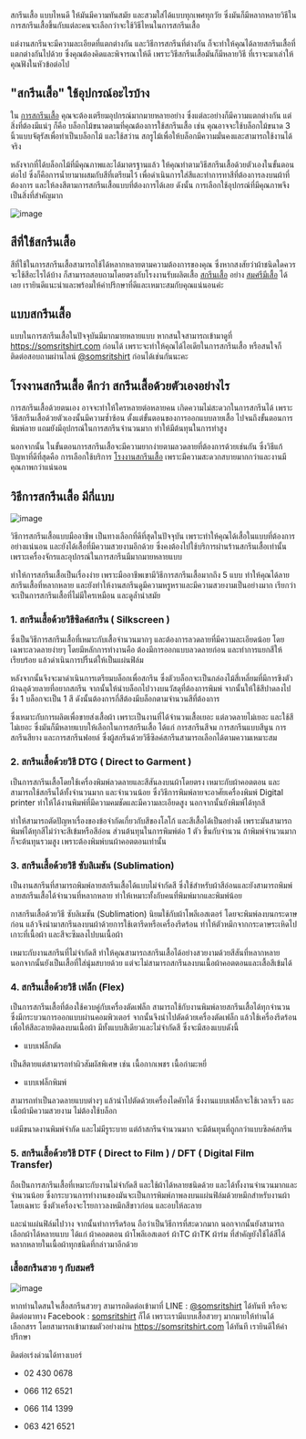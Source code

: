 สกรีนเสื้อ แบบไหนดี ให้มันมีความทันสมัย และสวมใส่ได้แบบทุกเพศทุกวัย ซึ่งมันก็มีหลากหลายวิธีในการสกรีนเสื้อขึ้นกับแต่ละคนจะเลือกว่าจะใช้วิธีไหนในการสกรีนเสื้อ

แต่งานสกรีนจะมีความละเอียดที่แตกต่างกัน และวิธีการสกรีนที่ต่างกัน ก็จะทำให้คุณได้ลายสกรีนเสื้อที่แตกต่างกันไปด้วย ซึ่งคุณต้องคิดและพิจารณาให้ดี เพราะวิธีสกรีนเสื้อมันก็มีหลายวิธี ที่เราจะมาเล่าให้คุณฟังในหัวข้อต่อไป

## "สกรีนเสื้อ" ใช้อุปกรณ์อะไรบ้าง

ใน [การสกรีนเสื้อ](/screen-t-shirt-service) คุณจะต้องเตรียมอุปกรณ์มากมายหลายอย่าง ซึ่งแต่ละอย่างก็มีความแตกต่างกัน แต่สิ่งที่ต้องมีแน่ๆ ก็คือ บล็อกไม้ขนาดตามที่คุณต้องการใช้สกรีนเสื้อ เช่น คุณอาจจะใช้บล็อกไม้ขนาด 3 นิ้วแบบจัตุรัสเพื่อทำเป็นบล็อกไม้ และใช้สว่าน สกรูไม้เพื่อให้บล็อกมีความมั่นคงและสามารถใช้งานได้จริง

หลังจากที่ได้บล็อกไม้ที่มีคุณภาพและได้มาตรฐานแล้ว ให้คุณทำตามวิธีสกรีนเสื้อด้วยตัวเองในขั้นตอนต่อไป ซึ่งก็คือการน้ำยามาผสมกับสีที่เตรียมไว้ เพื่อดำเนินการใส่สีและทำการทาสีที่ต้องการลงบนผ้าที่ต้องการ และให้ลงสีตามการสกรีนเสื้อแบบที่ต้องการได้เลย ดังนั้น การเลือกใช้อุปกรณ์ที่มีคุณภาพจึงเป็นสิ่งที่สำคัญมาก

![image](/blog/shirt-screen-1.jpg)

## สีที่ใช้สกรีนเสื้อ

สีที่ใช้ในการสกรีนเสื้อสามารถใช้ได้หลากหลายตามความต้องการของคุณ ซึ่งหากสงสัยว่าผ้าชนิดใดควรจะใช้สีอะไรได้บ้าง ก็สามารถสอบถามโดยตรงกับโรงงานรับผลิตเสื้อ [สกรีนเสื้อ](/screen-t-shirt-service) อย่าง [สมศรีมีเสื้อ](/) ได้เลย เรายินดีแนะนำและพร้อมให้คำปรึกษาที่ดีและเหมาะสมกับคุณแน่นอนค่ะ

## แบบสกรีนเสื้อ

แบบในการสกรีนเสื้อในปัจจุบันมีมากมายหลายแบบ หากสนใจสามารถเข้ามาดูที่ https://somsritshirt.com ก่อนได้ เพราะจะทำให้คุณได้ไอเดียในการสกรีนเสื้อ หรือสนใจก็ติดต่อสอบถามผ่านไลน์ [@somsritshirt](https://page.line.me/diz8986o?openQrModal=true) ก่อนได้เช่นกันนะคะ

## โรงงานสกรีนเสื้อ ดีกว่า สกรีนเสื้อด้วยตัวเองอย่างไร

การสกรีนเสื้อด้วยตนเอง อาจจะทำให้ใครหลายต่อหลายคน เกิดความไม่สะดวกในการสกรีนได้ เพราะวิธีสกรีนเสื้อด้วยตัวเองนั้นมีความซ้ำซ้อน ตั้งแต่ขั้นตอนของการออกแบบลายเสื้อ ไปจนถึงขั้นตอนการพิมพ์ลาย แถมยังมีอุปกรณ์ในการสกรีนจำนวนมาก ทำให้มีต้นทุนในการทำสูง

นอกจากนั้น ในขั้นตอนการสกรีนเสื้อจะมีความยากง่ายตามลวดลายที่ต้องการด้วยเช่นกัน ซึ่งวิธีแก้ปัญหาที่ดีที่สุดคือ การเลือกใช้บริการ [โรงงานสกรีนเสื้อ](/screen-t-shirt-service) เพราะมีความสะดวกสบายมากกว่าและงานมีคุณภาพกว่าแน่นอน

## วิธีการสกรีนเสื้อ มีกี่แบบ

![image](/blog/shirt-screen-2.jpg)

วิธีการสกรีนเสื้อแบบมืออาชีพ เป็นทางเลือกที่ดีที่สุดในปัจจุบัน เพราะทำให้คุณได้เสื้อในแบบที่ต้องการอย่างแน่นอน และยังได้เสื้อที่มีความสวยงามอีกด้วย ซึ่งคงต้องไปใช้บริการผ่านร้านสกรีนเสื้อเท่านั้น เพราะเครื่องจักรและอุปกรณ์ในการสกรีนมีมากมายหลายแบบ

ทำให้การสกรีนเสื้อเป็นเรื่องง่าย เพราะมืออาชีพเขามีวิธีการสกรีนเสื้อมากถึง 5 แบบ ทำให้คุณได้ลายสกรีนเสื้อที่หลากหลาย และยังทำให้งานสกรีนดูมีความหรูหราและมีความสวยงามเป็นอย่างมาก เรียกว่าจะเป็นการสกรีนเสื้อที่ไม่มีใครเหมือน และดูล้ำนำสมัย

### 1. สกรีนเสื้อด้วยวิธีซิลค์สกรีน ( Silkscreen )

ซึ่งเป็นวิธีการสกรีนเสื้อที่เหมาะกับเสื้อจำนวนมากๆ และต้องการลวดลายที่มีความละเอียดน้อย โดยเฉพาะลวดลายง่ายๆ โดยมีหลักการทำงานคือ ต้องมีการออกแบบลวดลายก่อน และทำการแยกสีให้เรียบร้อย แล้วดำเนินการปริ้นต์ให้เป็นแผ่นฟิล์ม

หลังจากนั้นจึงจะมาดำเนินการเตรียมบล็อกเพื่อสกรีน ซึ่งตัวบล็อกจะเป็นกล่องไม้สี่เหลี่ยมที่มีการขึงตัวผ้าฉลุด้วยลายที่อยากสกรีน จากนั้นให้นำบล็อกไปวางบนวัสดุที่ต้องการพิมพ์ จากนั้นให้ใช้สีปาดลงไป ซึ่ง 1 บล็อกจะเป็น 1 สี ดังนั้นต้องการกี่สีต้องมีบล็อกตามจำนวนสีที่ต้องการ

ซึ่งเหมาะกับการผลิตเพื่อขายส่งเสื้อผ้า เพราะเป็นงานที่ได้จำนวนเสื้อเยอะ แต่ลวดลายไม่เยอะ และใช้สีไม่เยอะ ซึ่งมันก็มีหลายแบบให้เลือกในการสกรีนเสื้อ ได้แก่ การสกรีนสีจม การสกรีนแบบสีนูน การสกรีนสียาง และการสกรีนฟอยล์ ซึ่งผู้สกรีนด้วยวิธีซิลค์สกรีนสามารถเลือกได้ตามความเหมาะสม

### 2. สกรีนเสื้อด้วยวิธี DTG ( Direct to Garment )

เป็นการสกรีนเสื้อโดยใช้เครื่องพิมพ์ลวดลายและสีสันลงบนผ้าโดยตรง เหมาะกับผ้าคอตตอน และสามารถใช้สกรีนได้ทั้งจำนวนมาก และจำนวนน้อย ซึ่งวิธีการพิมพ์ลายจะอาศัยเครื่องพิมพ์ Digital printer ทำให้ได้งานพิมพ์ที่มีความคมชัดและมีความละเอียดสูง นอกจากนั้นยังพิมพ์ได้ทุกสี

ทำให้สามารถตัดปัญหาเรื่องของข้อจำกัดเกี่ยวกับสีของโลโก้ และสีเสื้อได้เป็นอย่างดี เพราะมันสามารถพิมพ์ได้ทุกสีไม่ว่าจะสีเข้มหรือสีอ่อน ส่วนต้นทุนในการพิมพ์ต่อ 1 ตัว ขึ้นกับจำนวน ถ้าพิมพ์จำนวนมากก็จะต้นทุนรวมสูง เพราะต้องพิมพ์บนผ้าคอตตอนเท่านั้น

### 3. สกรีนเสื้อด้วยวิธี ซับลิเมชัน (Sublimation)

เป็นงานสกรีนที่สามารถพิมพ์ลายสกรีนเสื้อได้แบบไม่จำกัดสี ซึ่งใช้สำหรับผ้าสีอ่อนและยังสามารถพิมพ์ลายสกรีนเสื้อได้จำนวนที่หลากหลาย ทำให้เหมาะทั้งกับคนที่พิมพ์มากและพิมพ์น้อย

กาสกรีนเสื้อด้วยวิธี ซับลิเมชัน (Sublimation) นิยมใช้กับผ้าโพลีเอสเตอร์ โดยจะพิมพ์ลงบนกระดาษก่อน แล้วจึงนำมาสกรีนลงบนผ้าด้วยการใช้เตารีดหรือเครื่องรีดร้อน ทำให้ตัวหมึกจากกระดาษระเหิดไปเกาะที่เนื้อผ้า และสีจะซึมลงไปบนเนื้อผ้า

เหมาะกับงานสกรีนที่ไม่จำกัดสี ทำให้คุณสามารถสกรีนเสื้อได้อย่างสวยงามด้วยสีสันที่หลากหลาย นอกจากนั้นยังเป็นเสื้อที่ใส่นุ่มสบายด้วย แต่จะไม่สามารถสกรีนลงบนเนื้อผ้าคอตตอนและเสื้อสีเข้มได้

### 4. สกรีนเสื้อด้วยวิธี เฟล็ก (Flex)

เป็นการสกรีนเสื้อที่ต้องใช้ควบคู่กับเครื่องตัดเฟล็ก สามารถใช้กับงานพิมพ์ลายสกรีนเสื้อได้ทุกจำนวน ซึ่งมีกระบวนการออกแบบผ่านคอมพิวเตอร์ จากนั้นจึงนำไปตัดด้วยเครื่องตัดเฟล็ก แล้วใช้เครื่องรีดร้อนเพื่อให้สีละลายติดลงบนเนื้อผ้า มีทั้งแบบสีเดียวและไม่จำกัดสี ซึ่งจะมีสองแบบดังนี้

- แบบเฟล็กตัด

เป็นสีตายแต่สามารถทำผิวสัมผัสพิเศษ เช่น เนื้อกากเพชร เนื้อกำมะหยี่

- แบบเฟล็กพิมพ์

สามารถทำเป็นลวดลายแบบต่างๆ แล้วนำไปตัดด้วยเครื่องไดคัทได้ ซึ่งงานแบบเฟล็กจะใช้เวลาเร็ว และเนื้อผ้ามีความสวยงาม ไม่ต้องใช้บล็อก

แต่มีขนาดงานพิมพ์จำกัด และไม่มีรูระบาย แต่ถ้าสกรีนจำนวนมาก จะมีต้นทุนที่ถูกกว่าแบบซิลค์สกรีน

### 5. สกรีนเสื้อด้วยวิธี DTF ( Direct to Film ) / DFT ( Digital Film Transfer)

ถือเป็นการสกรีนเสื้อที่เหมาะกับงานไม่จำกัดสี และใช้ผ้าได้หลายชนิดด้วย และได้ทั้งงานจำนวนมากและจำนวนน้อย ซึ่งกระบวนการทำงานของมันจะเป็นการพิมพ์ภาพลงบนแผ่นฟิล์มด้วยหมึกสำหรับงานผ้าโดยเฉพาะ ซึ่งตัวเครื่องจะโรยกาวลงหมึกสีขาวก่อน และอบให้ละลาย

และนำแผ่นฟิล์มไปวาง จากนั้นทำการรีดร้อน ถือว่าเป็นวิธีการที่สะดวกมาก นอกจากนั้นยังสามารถเลือกผ้าได้หลายแบบ ได้แก่ ผ้าคอตตอน ผ้าโพลีเอสเตอร์ ผ้าTC ผ้าTK ผ้าร่ม ที่สำคัญยังใช้ได้สีได้หลากหลายในเนื้อผ้าทุกชนิดที่กล่าวมาอีกด้วย

### เสื้อสกรีนสวย ๆ กับสมศรี

![image](/blog/shirt-screen-3.jpg)

หากท่านใดสนใจเสื้อสกรีนสวยๆ สามารถติดต่อเข้ามาที่ LINE : [@somsritshirt](https://page.line.me/diz8986o?openQrModal=true) ได้ทันที หรือจะติดต่อมาทาง Facebook : [somsritshirt](https://www.facebook.com/somsritshirt) ก็ได้ เพราะเรามีแบบเสื้อสวยๆ มากมายให้ท่านได้เลือกสรร โดยสามารถเข้ามาชมตัวอย่างผ่าน https://somsritshirt.com ได้ทันที เรายินดีให้คำปรึกษา

ติดต่อเร่งด่วนได้ทางเบอร์

- 02 430 0678

- 066 112 6521

- 066 114 1399

- 063 421 6521
